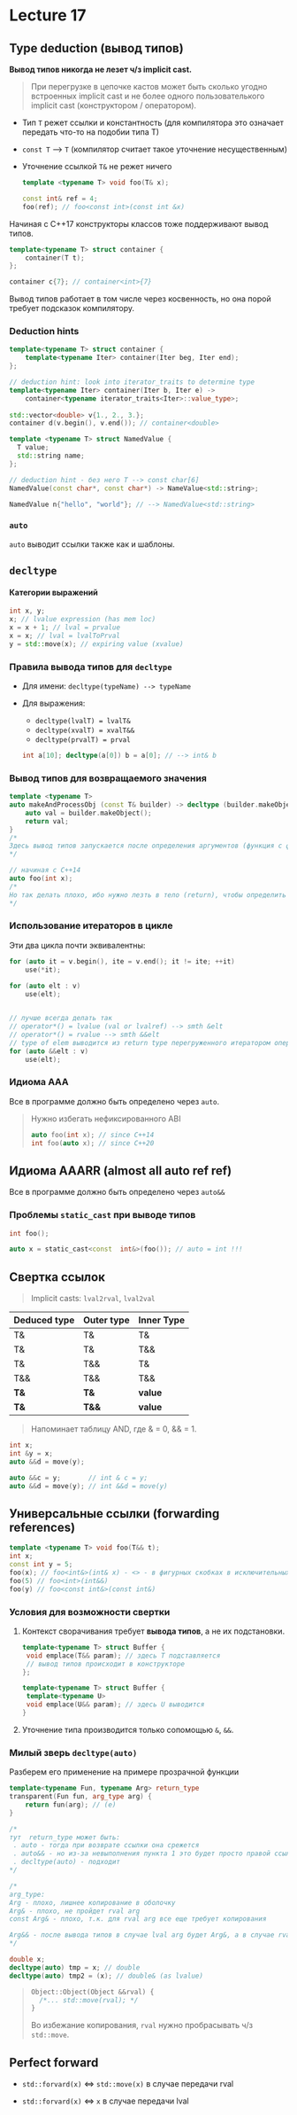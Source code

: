 # Lecture 17

## Type deduction (вывод типов)

**Вывод типов никогда не лезет ч/з implicit cast.**

> При перегрузке в цепочке кастов может быть сколько угодно встроенных implicit cast и не более одного пользователького implicit cast (конструктором / оператором).

* Тип `T` режет ссылки и константность (для компилятора это означает передать что-то на подобии типа Т)

* `const T` --> `T` (компилятор считает такое уточнение несущественным)

* Уточнение ссылкой `T&` не режет ничего

  ```C++
  template <typename T> void foo(T& x);
  
  const int& ref = 4;
  foo(ref); // foo<const int>(const int &x)
  ```

Начиная с С++17 конструкторы классов тоже поддерживают вывод типов.

```c++
template<typename T> struct container {
	container(T t);
};

container c{7}; // container<int>{7}
```

Вывод типов работает в том числе через косвенность, но она порой требует подсказок компилятору.

### Deduction hints

```c++
template<typename T> struct container {
	template<typename Iter> container(Iter beg, Iter end);
};

// deduction hint: look into iterator_traits to determine type
template<typename Iter> container(Iter b, Iter e) ->
	container<typename iterator_traits<Iter>::value_type>;
	
std::vector<double> v{1., 2., 3.};
container d(v.begin(), v.end()); // container<double>
```

```c++
template <typename T> struct NamedValue {
  T value;
  std::string name;
};

// deduction hint - без него T --> const char[6]
NamedValue(const char*, const char*) -> NameValue<std::string>;

NamedValue n{"hello", "world"}; // --> NamedValue<std::string>
```



### `auto`

`auto` выводит ссылки также как и шаблоны.

## `decltype`

#### Категории выражений

```C++
int x, y;
x; // lvalue expression (has mem loc)
x = x + 1; // lval = prvalue
x = x; // lval = lvalToPrval
y = std::move(x); // expiring value (xvalue) 
```

### Правила вывода типов для `decltype`

* Для имени: `decltype(typeName) --> typeName`

* Для выражения:

  * `decltype(lvalT) = lvalT&`
  * `decltype(xvalT) = xvalT&&`
  * `decltype(prvalT) = prval`

  ```c++
  int a[10]; decltype(a[0]) b = a[0]; // --> int& b
  ```

### Вывод типов для возвращаемого значения

```C++
template <typename T>
auto makeAndProcessObj (const T& builder) -> decltype (builder.makeObject()) {
    auto val = builder.makeObject();
    return val;
}
/*
Здесь вывод типов запускается после определения аргументов (функция с фиксированным ABI)
*/

// начиная с С++14
auto foo(int x);
/*
Но так делать плохо, ибо нужно лезть в тело (return), чтобы определить этот тип. Первый способ позволяет вывести тип, используя лишь declaration 
*/
```

### Использование итераторов в цикле

Эти два цикла почти эквивалентны:

```c++
for (auto it = v.begin(), ite = v.end(); it != ite; ++it)
	use(*it);
	
for (auto elt : v)
	use(elt);


// лучше всегда делать так
// operator*() = lvalue (val or lvalref) --> smth &elt
// operator*() = rvalue --> smth &&elt
// type of elem выводится из return type перегруженного итератором оператора *
for (auto &&elt : v)
	use(elt);
```

### Идиома ААА

Все в программе должно быть определено через `auto`.

> Нужно избегать нефиксированного  ABI
>
> ```C++
> auto foo(int x); // since C++14
> int foo(auto x); // since C++20
> ```

## Идиома AAARR (almost all auto ref ref)

Все в программе должно быть определено через `auto&&`

### Проблемы `static_cast` при выводе типов

```c++
int foo();

auto x = static_сast<const  int&>(foo()); // auto = int !!!
```

## Свертка ссылок

> Implicit casts: `lval2rval`, `lval2val`

| Deduced type | Outer type | Inner Type |
| ------------ | ---------- | ---------- |
| T&           | T&         | T&         |
| T&           | T&         | T&&        |
| T&           | T&&        | T&         |
| T&&          | T&&        | T&&        |
| **T&**       | **T&**     | **value**  |
| **T&**       | **T&&**    | **value**  |

> Напоминает таблицу AND, где & = 0, && = 1.

```c++
int x;
int &y = x;
auto &&d = move(y);

auto &&c = y;		// int & c = y;
auto &&d = move(y); // int &&d = move(y)
```

## Универсальные ссылки (forwarding references)

```C++
template <typename T> void foo(T&& t);
int x;
const int y = 5;
foo(x); // foo<int&>(int& x) - <> - в фигурных скобках в исключительных ситуациях добавляется левая ссылка (по правилам decltype) - дурацкое правило, без которого не обойтись.
foo(5) // foo<int>(int&&)
foo(y) // foo<const int&>(const int&)
```

### Условия для возможности свертки

1. Контекст сворачивания требует **вывода типов**, а не их подстановки.

   ```c++
   template<typename T> struct Buffer {
   	void emplace(T&& param); // здесь Т подставляется
   	// вывод типов происходит в конструкторе
   };
   
   template<typename T> struct Buffer {
   	template<typename U>
   	void emplace(U&& param); // здесь U выводится
   }
   ```

   

2. Уточнение типа производится только сопомощью `&`, `&&`.

### Милый зверь `decltype(auto)`

Разберем его применение на примере прозрачной функции

```C++
template<typename Fun, typename Arg> return_type
transparent(Fun fun, arg_type arg) {
	return fun(arg); // (e)
}

/*
тут  return_type может быть:
 . auto - тогда при возврате ссылки она срежется
 . auto&& - но из-за невыполнения пункта 1 это будет просто правой ссылкой (не более)
 . decltype(auto) - подходит
*/

/*
arg_type:
Arg - плохо, лишнее копирование в оболочку
Arg& - плохо, не пройдет rval arg
const Arg& - плохо, т.к. для rval arg все еще требует копирования

Arg&& - после вывода типов в случае lval arg будет Arg&, а в случае rval - Arg&&. Чтобы не было копирования в строке (е) требуется std::move в случе rval; в случае lval - не нужен. Это проблема решается условным мувом - std::forward.
*/


```

```C++
double x;
decltype(auto) tmp = x; // double
decltype(auto) tmp2 = (x); // double& (as lvalue)

```

> ```C++
> Object::Object(Object &&rval) {
> 	/*... std::move(rval); */
> }
> ```
>
> Во избежание копирования, `rval` нужно пробрасывать ч/з `std::move`.

## Perfect forward

* `std::forvard(x)` <=> `std::move(x)` в случае передачи rval

* `std::forvard(x)` <=> `x` в случае передачи lval